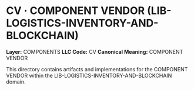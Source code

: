 # CV · COMPONENT VENDOR (LIB-LOGISTICS-INVENTORY-AND-BLOCKCHAIN)

**Layer:** COMPONENTS
**LLC Code:** CV
**Canonical Meaning:** COMPONENT VENDOR

This directory contains artifacts and implementations for the COMPONENT VENDOR within the LIB-LOGISTICS-INVENTORY-AND-BLOCKCHAIN domain.
